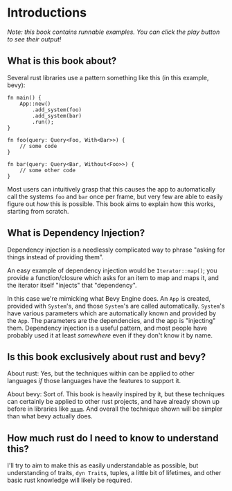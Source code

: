 # Introductions

*Note: this book contains runnable examples. You can click the play button to see their output!*

## What is this book about?

Several rust libraries use a pattern something like this (in this example, bevy):
```rust,ignore
fn main() {
    App::new()
        .add_system(foo)
        .add_system(bar)
        .run();
}

fn foo(query: Query<Foo, With<Bar>>) {
    // some code
}

fn bar(query: Query<Bar, Without<Foo>>) {
    // some other code
}
```
Most users can intuitively grasp that this causes the app to automatically call the systems `foo` and `bar` 
once per frame, but very few are able to easily figure out *how* this is possible. This book aims to explain
how this works, starting from scratch.

## What is Dependency Injection?

Dependency injection is a needlessly complicated way to phrase "asking for things instead of providing them". 

An easy example of dependency injection would be `Iterator::map()`; you provide a function/closure which asks for
an item to map and maps it, and the iterator itself "injects" that "dependency". 

In this case we're mimicking what
Bevy Engine does. An `App` is created, provided with `System`'s, and those `System`'s are called automatically. `System`'s have various parameters which are automatically known and provided by the `App`. The parameters are the dependencies, and the app is "injecting" them.
Dependency injection is a useful pattern, and most people have probably used it at least *somewhere* even if they don't know it by name.

## Is this book exclusively about rust and bevy?

About rust: Yes, but the techniques within can be applied to other languages *if* those languages have the features to support it. 

About bevy: Sort of. This book is heavily inspired by it, but these techniques can certainly be applied to other rust projects, and have already shown up before in libraries like [`axum`](https://docs.rs/axum/latest/axum/extract/index.html). And overall the technique shown will be simpler than what bevy actually does.

## How much rust do I need to know to understand this?

I'll try to aim to make this as easily understandable as possible, but understanding of traits, `dyn Trait`s, tuples, a little bit of lifetimes, and other basic rust knowledge will likely be required.

